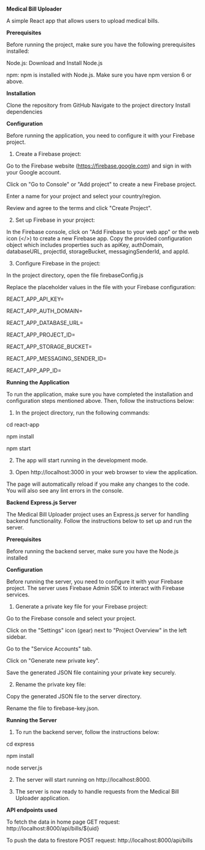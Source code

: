 **Medical Bill Uploader**

A simple React app that allows users to upload medical bills.

**Prerequisites**

Before running the project, make sure you have the following prerequisites installed:

Node.js: Download and Install Node.js

npm: npm is installed with Node.js. Make sure you have npm version 6 or above.

**Installation**

Clone the repository from GitHub
Navigate to the project directory
Install dependencies

**Configuration**

Before running the application, you need to configure it with your Firebase project.

1. Create a Firebase project:

Go to the Firebase website (https://firebase.google.com) and sign in with your Google account.

Click on "Go to Console" or "Add project" to create a new Firebase project.

Enter a name for your project and select your country/region.

Review and agree to the terms and click "Create Project".

2. Set up Firebase in your project:

In the Firebase console, click on "Add Firebase to your web app" or the web icon (</>) to create a new Firebase app.
Copy the provided configuration object which includes properties such as apiKey, authDomain, databaseURL, projectId, storageBucket, messagingSenderId, and appId.

3. Configure Firebase in the project:

In the project directory, open the file firebaseConfig.js

Replace the placeholder values in the file with your Firebase configuration:

REACT_APP_API_KEY=<your-api-key>

REACT_APP_AUTH_DOMAIN=<your-auth-domain>

REACT_APP_DATABASE_URL=<your-database-url>

REACT_APP_PROJECT_ID=<your-project-id>

REACT_APP_STORAGE_BUCKET=<your-storage-bucket>

REACT_APP_MESSAGING_SENDER_ID=<your-messaging-sender-id>

REACT_APP_APP_ID=<your-app-id>

**Running the Application**

To run the application, make sure you have completed the installation and configuration steps mentioned above. Then, follow the instructions below:

1. In the project directory, run the following commands:
   
cd react-app

npm install

npm start

2. The app will start running in the development mode.

3. Open http://localhost:3000 in your web browser to view the application.

The page will automatically reload if you make any changes to the code. You will also see any lint errors in the console.

**Backend Express.js Server**

The Medical Bill Uploader project uses an Express.js server for handling backend functionality. Follow the instructions below to set up and run the server.

**Prerequisites**

Before running the backend server, make sure you have the Node.js installed

**Configuration**

Before running the server, you need to configure it with your Firebase project. The server uses Firebase Admin SDK to interact with Firebase services.

1. Generate a private key file for your Firebase project:

Go to the Firebase console and select your project.

Click on the "Settings" icon (gear) next to "Project Overview" in the left sidebar.

Go to the "Service Accounts" tab.

Click on "Generate new private key".

Save the generated JSON file containing your private key securely.

2. Rename the private key file:

Copy the generated JSON file to the server directory.

Rename the file to firebase-key.json.

**Running the Server**

1. To run the backend server, follow the instructions below:
   
cd express

npm install

node server.js

2. The server will start running on http://localhost:8000.

3. The server is now ready to handle requests from the Medical Bill Uploader application.

**API endpoints used**

To fetch the data in home page
GET request: http://localhost:8000/api/bills/${uid}

To push the data to firestore
POST request: http://localhost:8000/api/bills
